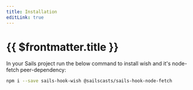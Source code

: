 ```yaml
---
title: Installation
editLink: true
---
```


# {{ $frontmatter.title }}


In your Sails project run the below command to install wish and it's node-fetch peer-dependency:

```sh
npm i --save sails-hook-wish @sailscasts/sails-hook-node-fetch
```
